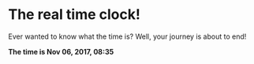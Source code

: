 # The real time clock!

Ever wanted to know what the time is? Well, your journey is about to end!

**The time is Nov 06, 2017, 08:35**